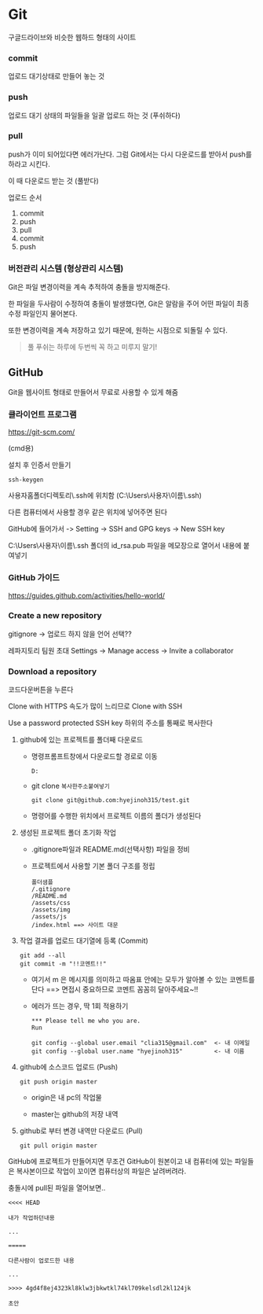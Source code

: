 # Git

구글드라이브와 비슷한 웹하드 형태의 사이트



### commit

업로드 대기상태로 만들어 놓는 것

### push

업로드 대기 상태의 파일들을 일괄 업로드 하는 것 (푸쉬하다)

### pull

push가 이미 되어있다면 에러가난다. 그럼 Git에서는 다시 다운로드를 받아서 push를 하라고 시킨다.

이 때 다운로드 받는 것 (풀받다)



업로드 순서

1. commit
2. push
3. pull
4. commit
5. push



### 버전관리 시스템 (형상관리 시스템)

Git은 파일 변경이력을 계속 추적하여 충돌을 방지해준다.

한 파일을 두사람이 수정하여 충돌이 발생했다면, Git은 알람을 주어 어떤 파일이 최종 수정 파일인지 물어본다.

또한 변경이력을 계속 저장하고 있기 때문에, 원하는 시점으로 되돌릴 수 있다.

>  풀 푸쉬는 하루에 두번씩 꼭 하고 미루지 말기!



## GitHub

Git을 웹사이트 형태로 만들어서 무료로 사용할 수 있게 해줌



### 클라이언트 프로그램

https://git-scm.com/

(cmd용)

설치 후 인증서 만들기

```shell
ssh-keygen
```

사용자홈폴더디렉토리\\.ssh에 위치함 (C:\\Users\\사용자\\이름\\.ssh)

다른 컴퓨터에서 사용할 경우 같은 위치에 넣어주면 된다



GitHub에 들어가서 -> Setting -> SSH and GPG keys -> New SSH key

C:\\Users\\사용자\\이름\\.ssh 폴더의 id_rsa.pub 파일을 메모장으로 열어서 내용에 붙여넣기



### GitHub 가이드

https://guides.github.com/activities/hello-world/



### Create a new repository

gitignore -> 업로드 하지 않을 언어 선택??

레파지토리 팀원 초대 Settings -> Manage access -> Invite a collaborator



### Download a repository

코드다운버튼을 누른다

Clone with HTTPS  속도가 많이 느리므로 Clone with SSH

Use a password protected SSH key 하위의 주소를 통째로 복사한다



1. github에 있는 프로젝트를 폴더째 다운로드

   - 명령프롬프트창에서 다운로드할 경로로 이동 

     ```shell
     D:
     ```

   - git clone `복사한주소붙여넣기`

     ```shell
     git clone git@github.com:hyejinoh315/test.git
     ```

   - 명령어를 수행한 위치에서 프로젝트 이름의 폴더가 생성된다

   


2. 생성된 프로젝트 폴더 초기화 작업

   - .gitignore파일과 README.md(선택사항) 파일을 정비

   - 프로젝트에서 사용할 기본 폴더 구조를 정립

     ```
     폴더샘플
     /.gitignore
     /README.md
     /assets/css
     /assets/img
     /assets/js
     /index.html ==> 사이트 대문
     ```

     

3. 작업 결과를 업로드 대기열에 등록 (Commit)

   ```shell
   git add --all
   git commit -m "!!코멘트!!"
   ```

   - 여기서 m 은 메시지를 의미하고 따옴표 안에는 모두가 알아볼 수 있는 코멘트를 단다
     ==> 면접시 중요하므로 코멘트 꼼꼼히 달아주세요~!!

   - 에러가 뜨는 경우, 딱 1회 적용하기

     ```shell
     *** Please tell me who you are.
     Run
     
     git config --global user.email "clia315@gmail.com"  <- 내 이메일
     git config --global user.name "hyejinoh315"         <- 내 이름
     ```

     

4. github에 소스코드 업로드 (Push)

   ```shell
   git push origin master
   ```

   - origin은 내 pc의 작업물

   - master는 github의 저장 내역

     

5. github로 부터 변경 내역만 다운로드 (Pull)

   ```shell
   git pull origin master
   ```

GitHub에 프로젝트가 만들어지면 무조건 GitHub이 원본이고 내 컴퓨터에 있는 파일들은 복사본이므로 작업이 꼬이면 컴퓨터상의 파일은 날려버려라.



충돌시에 pull된 파일을 열어보면..

```
<<<< HEAD

내가 작업하던내용

...

=====

다른사람이 업로드한 내용

...

>>>> 4gd4f8ej4323kl8klw3jbkwtkl74kl709kelsdl2kl124jk

초안
```



